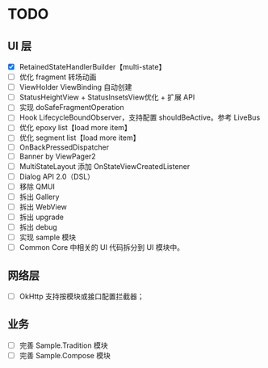 # TODO

## UI 层

- [x] RetainedStateHandlerBuilder【multi-state】
- [ ] 优化 fragment 转场动画
- [ ] ViewHolder ViewBinding 自动创建
- [ ] StatusHeightView + StatusInsetsView优化 + 扩展 API
- [ ] 实现 doSafeFragmentOperation
- [ ] Hook LifecycleBoundObserver，支持配置 shouldBeActive。参考 LiveBus
- [ ] 优化 epoxy list【load more item】
- [ ] 优化 segment list【load more item】
- [ ] OnBackPressedDispatcher
- [ ] Banner by ViewPager2
- [ ] MultiStateLayout 添加 OnStateViewCreatedListener
- [ ] Dialog API 2.0（DSL）
- [ ] 移除 QMUI
- [ ] 拆出 Gallery
- [ ] 拆出 WebView
- [ ] 拆出 upgrade
- [ ] 拆出 debug
- [ ] 实现 sample 模块
- [ ] Common Core 中相关的 UI 代码拆分到 UI 模块中。

## 网络层

- [ ] OkHttp 支持按模块或接口配置拦截器；

## 业务

- [ ] 完善 Sample.Tradition 模块
- [ ] 完善 Sample.Compose 模块
